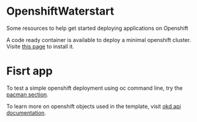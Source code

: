 # OpenshiftWaterstart
Some resources to help get started deploying applications on Openshift

A code ready container is available to deploy a minimal openshift cluster. Visite [this page](https://www.okd.io/crc.html) to install it.

# Fisrt app

To test a simple openshift deployment using oc command line, try the [pacman section](PacmanDeploy/README.md).

To learn more on openshift objects used in the template, visit [okd api documentation](https://docs.okd.io/latest/rest_api/workloads_apis/deploymentconfig-apps-openshift-io-v1.html).
